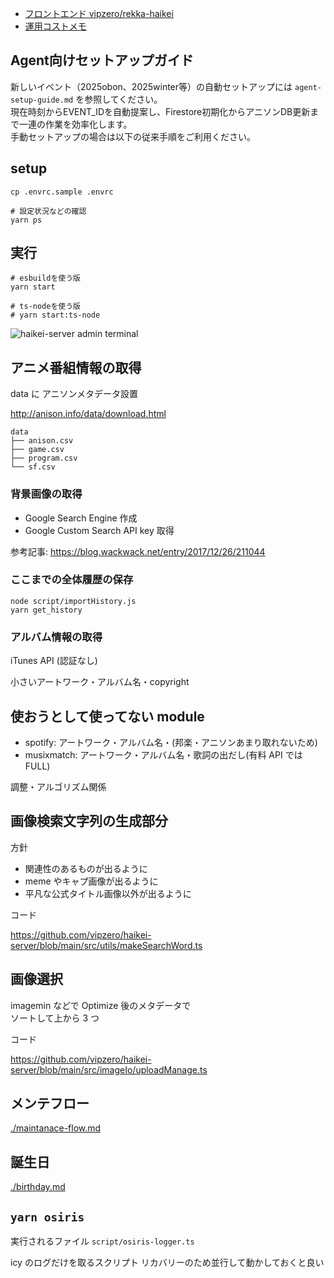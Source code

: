 - [フロントエンド vipzero/rekka-haikei](https://github.com/vipzero/rekka-haikei)
- [運用コストメモ](https://github.com/vipzero/haikei-server/wiki/運用メモ)

## Agent向けセットアップガイド

新しいイベント（2025obon、2025winter等）の自動セットアップには `agent-setup-guide.md` を参照してください。  
現在時刻からEVENT_IDを自動提案し、Firestore初期化からアニソンDB更新まで一連の作業を効率化します。  
手動セットアップの場合は以下の従来手順をご利用ください。

## setup

```
cp .envrc.sample .envrc

# 設定状況などの確認
yarn ps
```

## 実行

```
# esbuildを使う版
yarn start

# ts-nodeを使う版
# yarn start:ts-node
```

![haikei-server admin terminal](./ss.png)

## アニメ番組情報の取得

data に アニソンメタデータ設置

http://anison.info/data/download.html

```
data
├── anison.csv
├── game.csv
├── program.csv
└── sf.csv
```

### 背景画像の取得

- Google Search Engine 作成
- Google Custom Search API key 取得

参考記事: https://blog.wackwack.net/entry/2017/12/26/211044

### ここまでの全体履歴の保存

```
node script/importHistory.js
yarn get_history
```

### アルバム情報の取得

iTunes API (認証なし)

小さいアートワーク・アルバム名・copyright

## 使おうとして使ってない module

- spotify: アートワーク・アルバム名・(邦楽・アニソンあまり取れないため)
- musixmatch: アートワーク・アルバム名・歌詞の出だし(有料 API では FULL)

調整・アルゴリズム関係

## 画像検索文字列の生成部分

方針

- 関連性のあるものが出るように
- meme やキャプ画像が出るように
- 平凡な公式タイトル画像以外が出るように

コード

https://github.com/vipzero/haikei-server/blob/main/src/utils/makeSearchWord.ts

## 画像選択

imagemin などで Optimize 後のメタデータで  
ソートして上から 3 つ

コード

https://github.com/vipzero/haikei-server/blob/main/src/imageIo/uploadManage.ts

## メンテフロー

[./maintanace-flow.md](./maintanace-flow.md)

## 誕生日

[./birthday.md](./birthday.md)

## `yarn osiris`

実行されるファイル `script/osiris-logger.ts`

icy のログだけを取るスクリプト
リカバリーのため並行して動かしておくと良い
